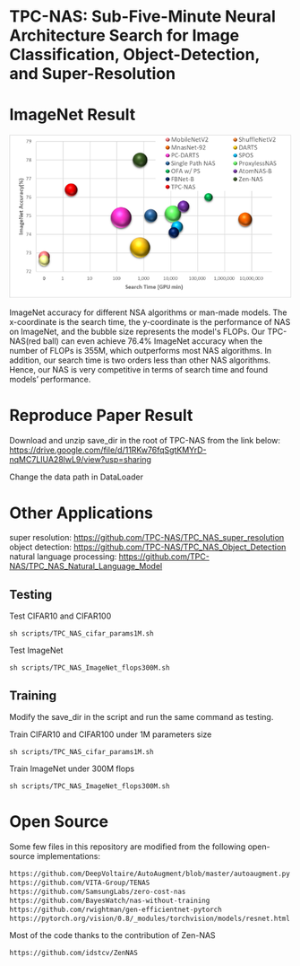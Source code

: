 # TPC-NAS: Sub-Five-Minute Neural Architecture Search for Image Classification, Object-Detection, and Super-Resolution

# ImageNet Result
![My Image](ImageNet-Result.png)

ImageNet accuracy for different NSA algorithms or man-made models. The x-coordinate is the search time, the y-coordinate is the performance of NAS on ImageNet, and the bubble size represents the model's FLOPs. Our TPC-NAS(red ball) can even achieve 76.4% ImageNet accuracy when the number of FLOPs is 355M, which outperforms most NAS algorithms. In addition, our search time is two orders less than other NAS algorithms. Hence, our NAS is very competitive in terms of search time and found models’ performance.

# Reproduce Paper Result
Download and unzip save_dir in the root of TPC-NAS from the link below:
https://drive.google.com/file/d/11RKw76fqSgtKMYrD-nqMC7LIUA28lwL9/view?usp=sharing

Change the data path in DataLoader

# Other Applications
super resolution: https://github.com/TPC-NAS/TPC_NAS_super_resolution
object detection: https://github.com/TPC-NAS/TPC_NAS_Object_Detection
natural language processing: https://github.com/TPC-NAS/TPC_NAS_Natural_Language_Model

## Testing
Test CIFAR10 and CIFAR100
```
sh scripts/TPC_NAS_cifar_params1M.sh
```

Test ImageNet
```
sh scripts/TPC_NAS_ImageNet_flops300M.sh
```

## Training
Modify the save_dir in the script and run the same command as testing.

Train CIFAR10 and CIFAR100 under 1M parameters size
```
sh scripts/TPC_NAS_cifar_params1M.sh
```

Train ImageNet under 300M flops
```
sh scripts/TPC_NAS_ImageNet_flops300M.sh
```

# Open Source
Some few files in this repository are modified from the following open-source implementations:
```
https://github.com/DeepVoltaire/AutoAugment/blob/master/autoaugment.py
https://github.com/VITA-Group/TENAS
https://github.com/SamsungLabs/zero-cost-nas
https://github.com/BayesWatch/nas-without-training
https://github.com/rwightman/gen-efficientnet-pytorch
https://pytorch.org/vision/0.8/_modules/torchvision/models/resnet.html
```
Most of the code thanks to the contribution of Zen-NAS
```
https://github.com/idstcv/ZenNAS
```

